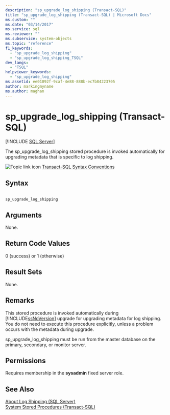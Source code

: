 ```yaml
---
description: "sp_upgrade_log_shipping (Transact-SQL)"
title: "sp_upgrade_log_shipping (Transact-SQL) | Microsoft Docs"
ms.custom: ""
ms.date: "03/14/2017"
ms.service: sql
ms.reviewer: ""
ms.subservice: system-objects
ms.topic: "reference"
f1_keywords: 
  - "sp_upgrade_log_shipping"
  - "sp_upgrade_log_shipping_TSQL"
dev_langs: 
  - "TSQL"
helpviewer_keywords: 
  - "sp_upgrade_log_shipping"
ms.assetid: ee01092f-9caf-4e88-888b-ec7b84223705
author: markingmyname
ms.author: maghan
---
```

# sp_upgrade_log_shipping (Transact-SQL)
[!INCLUDE [SQL Server](../../includes/applies-to-version/sqlserver.md)]

  The sp_upgrade_log_shipping stored procedure is invoked automatically for upgrading metadata that is specific to log shipping.  
  
 ![Topic link icon](../../database-engine/configure-windows/media/topic-link.gif "Topic link icon") [Transact-SQL Syntax Conventions](../../t-sql/language-elements/transact-sql-syntax-conventions-transact-sql.md)  
  
## Syntax  
  
```  
  
sp_upgrade_log_shipping  
```  
  
## Arguments  
 None.  
  
## Return Code Values  
 0 (success) or 1 (otherwise)  
  
## Result Sets  
 None.  
  
## Remarks  
 This stored procedure is invoked automatically during [!INCLUDE[ssNoVersion](../../includes/ssnoversion-md.md)] upgrade for upgrading metadata for log shipping. You do not need to execute this procedure explicitly, unless a problem occurs with the metadata during upgrade.  
  
 sp_upgrade_log_shipping must be run from the master database on the primary, secondary, or monitor server.  
  
## Permissions  
 Requires membership in the **sysadmin** fixed server role.  
  
## See Also  
 [About Log Shipping &#40;SQL Server&#41;](../../database-engine/log-shipping/about-log-shipping-sql-server.md)   
 [System Stored Procedures &#40;Transact-SQL&#41;](../../relational-databases/system-stored-procedures/system-stored-procedures-transact-sql.md)  
  
  
